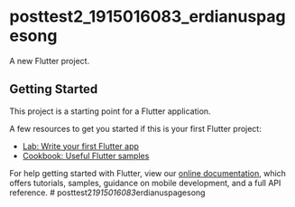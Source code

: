 # posttest2_1915016083_erdianuspagesong

A new Flutter project.

## Getting Started

This project is a starting point for a Flutter application.

A few resources to get you started if this is your first Flutter project:

- [Lab: Write your first Flutter app](https://flutter.dev/docs/get-started/codelab)
- [Cookbook: Useful Flutter samples](https://flutter.dev/docs/cookbook)

For help getting started with Flutter, view our
[online documentation](https://flutter.dev/docs), which offers tutorials,
samples, guidance on mobile development, and a full API reference.
#   p o s t t e s t 2 _ 1 9 1 5 0 1 6 0 8 3 _ e r d i a n u s p a g e s o n g  
 